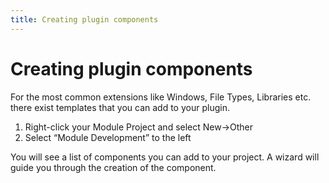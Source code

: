 ```yaml
---
title: Creating plugin components
---
```

<h1 class="sectionedit1" id="creating_plugin_components">Creating plugin components</h1>
<div class="level1">

<p>
For the most common extensions like Windows, File Types, Libraries etc. there exist templates that you can add to your plugin.
</p>
<ol>
<li class="level1"><div class="li"> Right-click your Module Project and select New→Other</div>
</li>
<li class="level1"><div class="li"> Select “Module Development” to the left</div>
</li>
</ol>

<p>
You will see a list of components you can add to your project. A wizard will guide you through the creation of the component.
</p>

</div>
